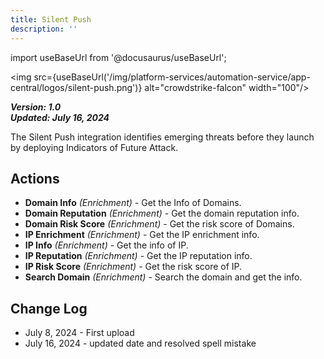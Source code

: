 ```yaml
---
title: Silent Push
description: ''
---
```


import useBaseUrl from '@docusaurus/useBaseUrl';

<img src={useBaseUrl('/img/platform-services/automation-service/app-central/logos/silent-push.png')} alt="crowdstrike-falcon" width="100"/>

***Version: 1.0  
Updated: July 16, 2024***

The Silent Push integration identifies emerging threats before they launch by deploying Indicators of Future Attack. 

## Actions

* **Domain Info** *(Enrichment)* - Get the Info of Domains.
* **Domain Reputation** *(Enrichment)* - Get the domain reputation info.
* **Domain Risk Score** *(Enrichment)* - Get the risk score of Domains.
* **IP Enrichment** *(Enrichment)* - Get the IP enrichment info.
* **IP Info** *(Enrichment)* - Get the info of IP.
* **IP Reputation** *(Enrichment)* - Get the IP reputation info.
* **IP Risk Score** *(Enrichment)* - Get the risk score of IP.
* **Search Domain** *(Enrichment)* - Search the domain and get the info.


## Change Log

* July 8, 2024 - First upload
* July 16, 2024 - updated date and resolved spell mistake